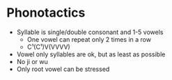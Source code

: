 # Phonotactics

* Syllable is single/double consonant and 1-5 vowels
  * One vowel can repeat only 2 times in a row
  * C¹(C¹)V(VVVV)
* Vowel only syllables are ok, but as least as possible
* No ji or wu
* Only root vowel can be stressed

